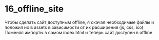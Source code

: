 # 16_offline_site

Чтобы сделать сайт доступным offline, я скачал необходимые файлы и положил их в assets в зависимости от их расширения (js, css, ico) Поменял импорты в самом index.html и теперь сайт доступен в offline.
